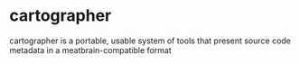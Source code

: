 cartographer
============

cartographer is a portable, usable system of tools that present source code
metadata in a meatbrain-compatible format
